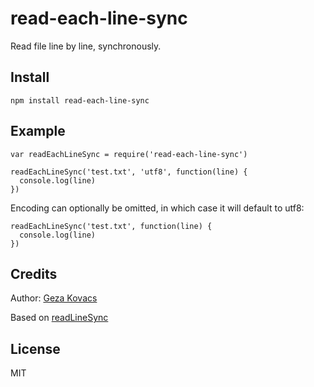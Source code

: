 # read-each-line-sync

Read file line by line, synchronously.

## Install

    npm install read-each-line-sync

## Example

    var readEachLineSync = require('read-each-line-sync')
    
    readEachLineSync('test.txt', 'utf8', function(line) {
      console.log(line)
    })

Encoding can optionally be omitted, in which case it will default to utf8:

    readEachLineSync('test.txt', function(line) {
      console.log(line)
    })

## Credits

Author: [Geza Kovacs](http://github.com/gkovacs)

Based on [readLineSync](https://gist.github.com/Basemm/9700229)

## License

MIT
